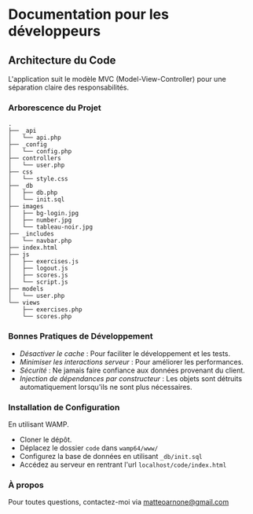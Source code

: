 # Documentation pour les développeurs

## Architecture du Code
L'application suit le modèle MVC (Model-View-Controller) pour une séparation claire des responsabilités.

### Arborescence du Projet
```plaintext
.
├── _api
│   └── api.php
├── _config
│   └── config.php
├── controllers
│   └── user.php
├── css
│   └── style.css
├── _db
│   ├── db.php
│   └── init.sql
├── images
│   ├── bg-login.jpg
│   ├── number.jpg
│   └── tableau-noir.jpg
├── _includes
│   └── navbar.php
├── index.html
├── js
│   ├── exercises.js
│   ├── logout.js
│   ├── scores.js
│   └── script.js
├── models
│   └── user.php
└── views
    ├── exercises.php
    └── scores.php
```
### Bonnes Pratiques de Développement

- _Désactiver le cache_ : Pour faciliter le développement et les tests.
- _Minimiser les interactions serveur_ : Pour améliorer les performances.
- _Sécurité_ : Ne jamais faire confiance aux données provenant du client.
- _Injection de dépendances par constructeur_ : Les objets sont détruits automatiquement lorsqu'ils ne sont plus nécessaires.

### Installation de Configuration
En utilisant WAMP.
- Cloner le dépôt.
- Déplacez le dossier `code` dans `wamp64/www/`
- Configurez la base de données en utilisant `_db/init.sql`
- Accédez au serveur en rentrant l'url `localhost/code/index.html`


### À propos
Pour toutes questions, contactez-moi via matteoarnone@gmail.com

